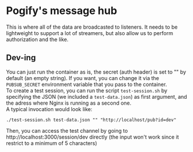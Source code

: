 # Pogify's message hub
 This is where all of the data are broadcasted to listeners. It needs to be lightweight to support a lot of streamers, but also allow us to perform authorization and the like.

## Dev-ing

You can just run the container as is, the secret (auth header) is set to "" by default (an empty string). If you want, you can change it via the `PUBSUB_SECRET` environment variable that you pass to the container.  
To create a test session, you can run the script `test-session.sh` by specifying the JSON (we included a `test-data.json`) as first argument, and the adress where Nginx is running as a second one.  
A typical invocation would look like:
```
./test-session.sh test-data.json "" "http://localhost/pub?id=dev"
```
Then, you can access the test channel by going to http://localhost:3000/session/dev directly (the input won't work since it restrict to a minimum of 5 characters)